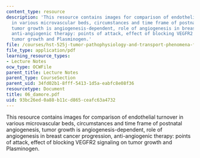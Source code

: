 ```yaml
---
content_type: resource
description: 'This resource contains images for comparison of endothelial turnover
  in various microvascular beds, circumstances and time frame of postnatal angiogenesis,
  tumor growth is angiogenesis-dependent, role of angiogenesis in breast cancer progression,
  anti-angiogenic therapy: points of attack, effect of blocking VEGFR2 signaling on
  tumor growth and Plasminogen.'
file: /courses/hst-525j-tumor-pathophysiology-and-transport-phenomena-fall-2005/93bc26ed0a88b11cd865ceafc63a4732_06_damore.pdf
file_type: application/pdf
learning_resource_types:
- Lecture Notes
ocw_type: OCWFile
parent_title: Lecture Notes
parent_type: CourseSection
parent_uid: 34fd02b1-8fff-5413-1d5a-eabfc8e08f36
resourcetype: Document
title: 06_damore.pdf
uid: 93bc26ed-0a88-b11c-d865-ceafc63a4732
---
```

This resource contains images for comparison of endothelial turnover in various microvascular beds, circumstances and time frame of postnatal angiogenesis, tumor growth is angiogenesis-dependent, role of angiogenesis in breast cancer progression, anti-angiogenic therapy: points of attack, effect of blocking VEGFR2 signaling on tumor growth and Plasminogen.